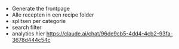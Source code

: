 - Generate the frontpage
- Alle recepten in een recipe folder
- splitsen per categorie
- search filter
- analytics hier https://claude.ai/chat/96de9cb5-4dd4-4cb2-93fa-3678d444c54c
